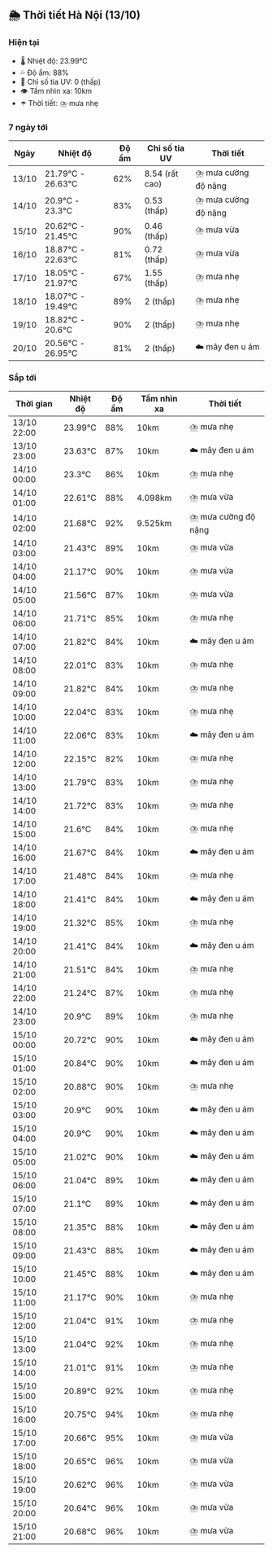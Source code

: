 ## 🌦️ Thời tiết Hà Nội (13/10)

### Hiện tại

- 🌡️ Nhiệt độ: 23.99℃
- 💦 Độ ẩm: 88%
- 🌟 Chỉ số tia UV: 0 (thấp)
- 👁️ Tầm nhìn xa: 10km
- ☂️ Thời tiết: ⛈️ mưa nhẹ

### 7 ngày tới

| Ngày | Nhiệt độ | Độ ẩm | Chỉ số tia UV | Thời tiết |
| --- | --- | --- | --- | --- |
| 13/10 | 21.79℃ - 26.63℃ | 62% | 8.54 (rất cao) | ⛈️ mưa cường độ nặng |
| 14/10 | 20.9℃ - 23.3℃ | 83% | 0.53 (thấp) | ⛈️ mưa cường độ nặng |
| 15/10 | 20.62℃ - 21.45℃ | 90% | 0.46 (thấp) | ⛈️ mưa vừa |
| 16/10 | 18.87℃ - 22.63℃ | 81% | 0.72 (thấp) | ⛈️ mưa vừa |
| 17/10 | 18.05℃ - 21.97℃ | 67% | 1.55 (thấp) | ⛈️ mưa nhẹ |
| 18/10 | 18.07℃ - 19.49℃ | 89% | 2 (thấp) | ⛈️ mưa nhẹ |
| 19/10 | 18.82℃ - 20.6℃ | 90% | 2 (thấp) | ⛈️ mưa nhẹ |
| 20/10 | 20.56℃ - 26.95℃ | 81% | 2 (thấp) | ☁️ mây đen u ám |

### Sắp tới

| Thời gian | Nhiệt độ | Độ ẩm | Tầm nhìn xa | Thời tiết |
| --- | --- | --- | --- | --- |
| 13/10 22:00 | 23.99℃ | 88% | 10km | ⛈️ mưa nhẹ |
| 13/10 23:00 | 23.63℃ | 87% | 10km | ☁️ mây đen u ám |
| 14/10 00:00 | 23.3℃ | 86% | 10km | ⛈️ mưa nhẹ |
| 14/10 01:00 | 22.61℃ | 88% | 4.098km | ⛈️ mưa vừa |
| 14/10 02:00 | 21.68℃ | 92% | 9.525km | ⛈️ mưa cường độ nặng |
| 14/10 03:00 | 21.43℃ | 89% | 10km | ⛈️ mưa vừa |
| 14/10 04:00 | 21.17℃ | 90% | 10km | ⛈️ mưa vừa |
| 14/10 05:00 | 21.56℃ | 87% | 10km | ⛈️ mưa vừa |
| 14/10 06:00 | 21.71℃ | 85% | 10km | ⛈️ mưa nhẹ |
| 14/10 07:00 | 21.82℃ | 84% | 10km | ☁️ mây đen u ám |
| 14/10 08:00 | 22.01℃ | 83% | 10km | ⛈️ mưa nhẹ |
| 14/10 09:00 | 21.82℃ | 84% | 10km | ⛈️ mưa nhẹ |
| 14/10 10:00 | 22.04℃ | 83% | 10km | ⛈️ mưa nhẹ |
| 14/10 11:00 | 22.06℃ | 83% | 10km | ☁️ mây đen u ám |
| 14/10 12:00 | 22.15℃ | 82% | 10km | ⛈️ mưa nhẹ |
| 14/10 13:00 | 21.79℃ | 83% | 10km | ⛈️ mưa nhẹ |
| 14/10 14:00 | 21.72℃ | 83% | 10km | ⛈️ mưa nhẹ |
| 14/10 15:00 | 21.6℃ | 84% | 10km | ⛈️ mưa nhẹ |
| 14/10 16:00 | 21.67℃ | 84% | 10km | ☁️ mây đen u ám |
| 14/10 17:00 | 21.48℃ | 84% | 10km | ⛈️ mưa nhẹ |
| 14/10 18:00 | 21.41℃ | 84% | 10km | ☁️ mây đen u ám |
| 14/10 19:00 | 21.32℃ | 85% | 10km | ⛈️ mưa nhẹ |
| 14/10 20:00 | 21.41℃ | 84% | 10km | ☁️ mây đen u ám |
| 14/10 21:00 | 21.51℃ | 84% | 10km | ⛈️ mưa nhẹ |
| 14/10 22:00 | 21.24℃ | 87% | 10km | ⛈️ mưa nhẹ |
| 14/10 23:00 | 20.9℃ | 89% | 10km | ⛈️ mưa nhẹ |
| 15/10 00:00 | 20.72℃ | 90% | 10km | ☁️ mây đen u ám |
| 15/10 01:00 | 20.84℃ | 90% | 10km | ☁️ mây đen u ám |
| 15/10 02:00 | 20.88℃ | 90% | 10km | ⛈️ mưa nhẹ |
| 15/10 03:00 | 20.9℃ | 90% | 10km | ☁️ mây đen u ám |
| 15/10 04:00 | 20.9℃ | 90% | 10km | ☁️ mây đen u ám |
| 15/10 05:00 | 21.02℃ | 90% | 10km | ☁️ mây đen u ám |
| 15/10 06:00 | 21.04℃ | 89% | 10km | ☁️ mây đen u ám |
| 15/10 07:00 | 21.1℃ | 89% | 10km | ☁️ mây đen u ám |
| 15/10 08:00 | 21.35℃ | 88% | 10km | ☁️ mây đen u ám |
| 15/10 09:00 | 21.43℃ | 88% | 10km | ☁️ mây đen u ám |
| 15/10 10:00 | 21.45℃ | 88% | 10km | ☁️ mây đen u ám |
| 15/10 11:00 | 21.17℃ | 90% | 10km | ⛈️ mưa nhẹ |
| 15/10 12:00 | 21.04℃ | 91% | 10km | ⛈️ mưa nhẹ |
| 15/10 13:00 | 21.04℃ | 92% | 10km | ⛈️ mưa nhẹ |
| 15/10 14:00 | 21.01℃ | 91% | 10km | ⛈️ mưa nhẹ |
| 15/10 15:00 | 20.89℃ | 92% | 10km | ⛈️ mưa nhẹ |
| 15/10 16:00 | 20.75℃ | 94% | 10km | ⛈️ mưa nhẹ |
| 15/10 17:00 | 20.66℃ | 95% | 10km | ⛈️ mưa vừa |
| 15/10 18:00 | 20.65℃ | 96% | 10km | ⛈️ mưa vừa |
| 15/10 19:00 | 20.62℃ | 96% | 10km | ⛈️ mưa vừa |
| 15/10 20:00 | 20.64℃ | 96% | 10km | ⛈️ mưa vừa |
| 15/10 21:00 | 20.68℃ | 96% | 10km | ⛈️ mưa vừa |

